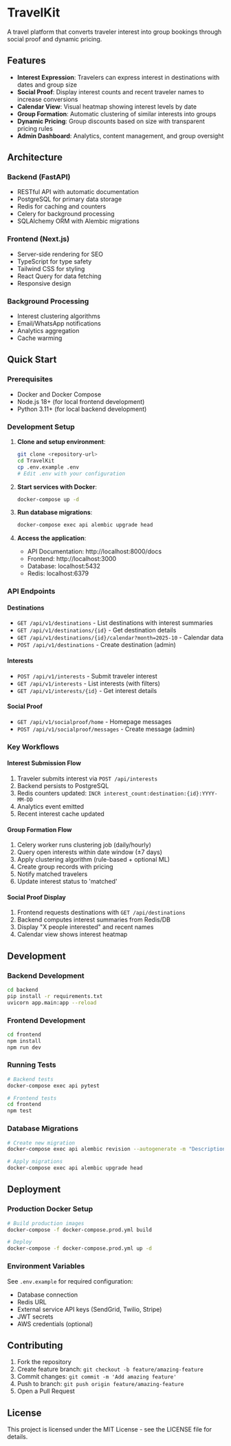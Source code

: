# TravelKit

A travel platform that converts traveler interest into group bookings through social proof and dynamic pricing.

## Features

- **Interest Expression**: Travelers can express interest in destinations with dates and group size
- **Social Proof**: Display interest counts and recent traveler names to increase conversions
- **Calendar View**: Visual heatmap showing interest levels by date
- **Group Formation**: Automatic clustering of similar interests into groups
- **Dynamic Pricing**: Group discounts based on size with transparent pricing rules
- **Admin Dashboard**: Analytics, content management, and group oversight

## Architecture

### Backend (FastAPI)
- RESTful API with automatic documentation
- PostgreSQL for primary data storage
- Redis for caching and counters
- Celery for background processing
- SQLAlchemy ORM with Alembic migrations

### Frontend (Next.js)
- Server-side rendering for SEO
- TypeScript for type safety
- Tailwind CSS for styling
- React Query for data fetching
- Responsive design

### Background Processing
- Interest clustering algorithms
- Email/WhatsApp notifications
- Analytics aggregation
- Cache warming

## Quick Start

### Prerequisites
- Docker and Docker Compose
- Node.js 18+ (for local frontend development)
- Python 3.11+ (for local backend development)

### Development Setup

1. **Clone and setup environment**:
   ```bash
   git clone <repository-url>
   cd TravelKit
   cp .env.example .env
   # Edit .env with your configuration
   ```

2. **Start services with Docker**:
   ```bash
   docker-compose up -d
   ```

3. **Run database migrations**:
   ```bash
   docker-compose exec api alembic upgrade head
   ```

4. **Access the application**:
   - API Documentation: http://localhost:8000/docs
   - Frontend: http://localhost:3000
   - Database: localhost:5432
   - Redis: localhost:6379

### API Endpoints

#### Destinations
- `GET /api/v1/destinations` - List destinations with interest summaries
- `GET /api/v1/destinations/{id}` - Get destination details
- `GET /api/v1/destinations/{id}/calendar?month=2025-10` - Calendar data
- `POST /api/v1/destinations` - Create destination (admin)

#### Interests
- `POST /api/v1/interests` - Submit traveler interest
- `GET /api/v1/interests` - List interests (with filters)
- `GET /api/v1/interests/{id}` - Get interest details

#### Social Proof
- `GET /api/v1/socialproof/home` - Homepage messages
- `POST /api/v1/socialproof/messages` - Create message (admin)

### Key Workflows

#### Interest Submission Flow
1. Traveler submits interest via `POST /api/interests`
2. Backend persists to PostgreSQL
3. Redis counters updated: `INCR interest_count:destination:{id}:YYYY-MM-DD`
4. Analytics event emitted
5. Recent interest cache updated

#### Group Formation Flow
1. Celery worker runs clustering job (daily/hourly)
2. Query open interests within date window (±7 days)
3. Apply clustering algorithm (rule-based + optional ML)
4. Create group records with pricing
5. Notify matched travelers
6. Update interest status to 'matched'

#### Social Proof Display
1. Frontend requests destinations with `GET /api/destinations`
2. Backend computes interest summaries from Redis/DB
3. Display "X people interested" and recent names
4. Calendar view shows interest heatmap

## Development

### Backend Development
```bash
cd backend
pip install -r requirements.txt
uvicorn app.main:app --reload
```

### Frontend Development
```bash
cd frontend
npm install
npm run dev
```

### Running Tests
```bash
# Backend tests
docker-compose exec api pytest

# Frontend tests
cd frontend
npm test
```

### Database Migrations
```bash
# Create new migration
docker-compose exec api alembic revision --autogenerate -m "Description"

# Apply migrations
docker-compose exec api alembic upgrade head
```

## Deployment

### Production Docker Setup
```bash
# Build production images
docker-compose -f docker-compose.prod.yml build

# Deploy
docker-compose -f docker-compose.prod.yml up -d
```

### Environment Variables
See `.env.example` for required configuration:
- Database connection
- Redis URL
- External service API keys (SendGrid, Twilio, Stripe)
- JWT secrets
- AWS credentials (optional)

## Contributing

1. Fork the repository
2. Create feature branch: `git checkout -b feature/amazing-feature`
3. Commit changes: `git commit -m 'Add amazing feature'`
4. Push to branch: `git push origin feature/amazing-feature`
5. Open a Pull Request

## License

This project is licensed under the MIT License - see the LICENSE file for details.
